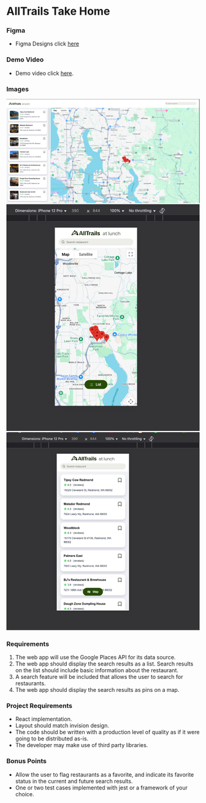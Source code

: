 # AllTrails Take Home

### Figma

- Figma Designs click [here](https://www.figma.com/file/1I4xPrVbqaWCcEcA1wySox/Homework%3A-AllTrails-at-lunch?node-id=0%3A1&t=pZ21obo1DhD8oIoQ-0)

### Demo Video

- Demo video click [here](https://www.loom.com/share/ca1e6c54a6554416ad17c56076a30b67?sid=8b1d4dcd-06ad-4442-8355-546b0551f75f).

### Images

![App Screenshot](./public/readme/desktop.png)
![App Screenshot](./public/readme/mobile-map.png)
![App Screenshot](./public/readme/mobile-list.png)

### Requirements

1. The web app will use the Google Places API for its data source.
2. The web app should display the search results as a list. Search results on the list should include basic information about the restaurant.
3. A search feature will be included that allows the user to search for restaurants.
4. The web app should display the search results as pins on a map.

### Project Requirements

- React implementation.
- Layout should match invision design.
- The code should be written with a production level of quality as if it were going to be
  distributed as-is.
- The developer may make use of third party libraries.

### Bonus Points

- Allow the user to flag restaurants as a favorite, and indicate its favorite status in the
  current and future search results.
- One or two test cases implemented with jest or a framework of your choice.
